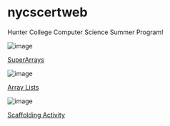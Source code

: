 # nycscertweb

Hunter College Computer Science Summer Program!

![image](https://user-images.githubusercontent.com/97069420/180839149-7f300546-fbd0-4f84-a00a-735c20c65c54.png)

<a href="https://replit.com/@usman0527/cohort-3-summer-work-usman0527#programming/06/Sa/SuperArray.java/">SuperArrays</a>



![image](https://user-images.githubusercontent.com/97069420/180840149-e605369c-61ed-44fd-91ef-3f297f17df57.png)

<a href="https://replit.com/@usman0527/cohort-3-summer-work-usman0527#ds/arraylists/AlPractice.java">Array Lists</a>



![image](https://user-images.githubusercontent.com/97069420/180840397-7b7c4205-3b27-4edc-8946-ea9937ab7ae3.png)

<a href="https://replit.com/@usman0527/cohort-3-summer-work-usman0527#methods/Assignments/06_Scaffold_activity.pdf
">Scaffolding Activity</a>


